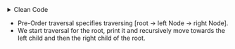 <details><summary>Clean Code</summary>

![](https://github.com/archishmanghos/code-images/blob/master/Tree-Images/pre-order.png)

</details>

- Pre-Order traversal specifies traversing [root -> left Node -> right Node]. <br>
- We start traversal for the root, print it and recursively move towards the left child and then the right child of the root. <br>